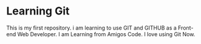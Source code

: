 <h1>Learning Git</h1>

This is my first repository. i am learning to use GIT and GITHUB as a Front-end Web Developer. I am Learning from Amigos Code. I love using Git Now.
